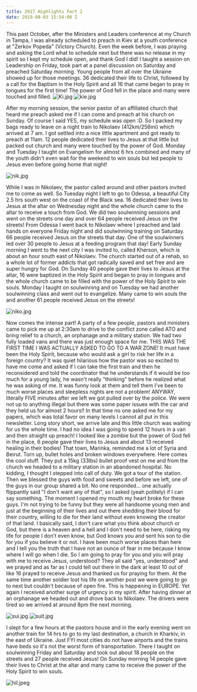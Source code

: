 ```yaml
---
title: 2017 Highlights Part 2
date: 2019-08-03 15:54:00 Z
---
```


This past October, after the Ministers and Leaders conference at my Church in Tampa, I was already scheduled to preach in Kiev at a youth conference at "Zerkov Popeda" (Victory Church). Even the week before, I was praying and asking the Lord what to schedule next but there was no release in my spirit so I kept my schedule open, and thank God I did!
I taught a session on Leadership on Friday, took part at a panel discussion on Saturday and preached Saturday morning.
Young people from all over the Ukraine showed up for those meetings.
36 dedicated their life to Christ, followed by a call for the Baptism in the Holy Spirit and all 16 that came began to pray in tongues for the first time! The power of God fell in the place and many were touched and filled. 
![Ki.jpg](/uploads/Ki.jpg)
![kie.jpg](/uploads/kie.jpg)

After my morning session, the senior pastor of an affiliated church that heard me preach asked me if I can come and preach at his church on Sunday. Of course I said YES, my schedule was open :D.
So I packed my bags ready to leave on a night train to Nikolaev (412km/256mi) which arrived at 7 am. I got settled into a nice little apartment and got ready to preach at 11am. 12 people dedicated their lives to Jesus at that little but packed out church and many were touched by the power of God. Monday and Tuesday I taught on Evangelism for almost 6 hrs combined and many of the youth didn't even wait for the weekend to win souls but led people to Jesus even before going home that night!

![nik.jpg](/uploads/nik.jpg)

While I was in Nikolaev, the pastor called around and other pastors invited me to come as well. So Tuesday night I left to go to Odessa, a beautiful City 2.5 hrs south west on the coast of the Black sea. 16 dedicated their lives to Jesus at the altar on Wednesday night and the whole church came to the altar to receive a touch from God. We did two soulwinning sessions and went on the streets one day and over 64 people received Jesus on the streets!
From Odessa I went back to Nikolaev where I preached and laid hands on everyone Friday night and did soulwinning training on Saturday. 66 people received Jesus on the streets that day. One of the soulwinners led over 30 people to Jesus at a feeding program that day!
Early Sunday morning I went to the next city I was invited to, called Kherson, which is about an hour south east of Nikolaev. The church started out of a rehab, so a whole lot of former addicts that got radically saved and set free and are super hungry for God. On Sunday 40 people gave their lives to Jesus at the altar, 16 were baptized in the Holy Spirit and began to pray in tongues and the whole church came to be filled with the power of the Holy Spirit to win souls. Monday I taught on soulwinning and on Tuesday we had another soulwinning class and went out to evangelize. Many came to win souls the and another 61 people received Jesus on the streets! 

![niko.jpg](/uploads/niko.jpg)

Now comes the intense part! A party of a few people, pastors and ministers came to pick me up at 2:30am to drive to the conflict zone called ATO and bring relief to a church, an orphanage and a military station. We had two fully loaded vans and there was just enough space for me.
THIS WAS THE FIRST TIME I WAS ACTUALLY ASKED TO GO TO A WAR ZONE!
It must have been the Holy Spirit, because who would ask a girl to risk her life in a foreign country?
It was quiet hilarious how the pastor was so excited to have me come and asked if I can take the first train and then he reconsidered and told the coordinator that he understands if it would be too much for a young lady, he wasn't really "thinking" before he realized what he was asking of me. It was funny look at them and tell them I've been to much worse places and sleepless nights are not a problem!
ANYWAY, literally FIVE minutes after we left we got pulled over by the police. We were not up to anything illegal but there was some paper issues with the car and they held us for almost 2 hours!! In that time no one asked me for my papers, which was total favor on many levels I cannot all put in this newsletter.
Long story short, we arrive late and this little church was waiting for us the whole time. I had no idea I was going to spend 12 hours in a van and then straight up preach! I looked like a zombie but the power of God fell in the place, 6 people gave their lives to Jesus and about 13 received healing in their bodies! That town, Marinka, reminded me a lot of Syria and Beirut. Torn up, bullet holes and broken windows everywhere.
Here comes the cool stuff.
They put a 15kg (33lbs) bullet proof vest on me and from the church we headed to a military station in an abandoned hospital. No kidding, I thought I stepped into call of duty. We got a tour of the station. Then we blessed the guys with food and sweets and before we left, one of the guys in our group shared a bit. No one responded... one actually flippantly said "I don't want any of that",  so I asked (yeah politely) if I can say something.
The moment I opened my mouth my heart broke for these guys. I'm not trying to be funny but they were all handsome young men and just at the beginning of their lives and out there shedding their blood for their country, willing to die for their land without even knowing the creator of that land.
I basically said, I don't care what you think about church or God, but there is a heaven and a hell and I don't need to be here, risking my life for people I don't even know, but God knows you and sent his son to die for you if you believe it or not. I have been much worse places than here and I tell you the truth that I have not an ounce of fear in me because I know where I will go when I die. So I am going to pray for you and you will pray with me to receive Jesus, understood? They all said "yes, understood" and we prayed and as far as I could tell out there in the dark at least 10 out of like 16 prayed to receive Jesus and thanked us for praying for them.
At the same time another soldier lost his life on another post we were going to go to next but couldn't because of open fire.
This is happening in EUROPE. Yet again I received another surge of urgency in my spirit.
After having dinner at an orphanage we headed out and drove back to Nikolaev. The drivers were tired so we arrived at around 8pm the next morning.

![sui.jpg](/uploads/sui.jpg)
![suit.jpg](/uploads/suit.jpg)

I slept for a few hours at the pastors house and in the early evening went on another train for 14 hrs to go to my last destination, a church in Kharkiv, in the east of Ukraine. Just FYI most cities do not have airports and the trains have beds so it's not the worst form of transportation.
There I taught on soulwinning Friday and Saturday and took out about 18 people on the streets and 27 people received Jesus! On Sunday morning 14 people gave their lives to Christ at the altar and many came to receive the power of the Holy Spirit to win souls.

![hil.jpeg](/uploads/hil.jpeg)